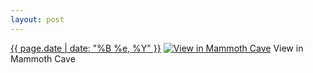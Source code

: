 ```yaml
---
layout: post
---
```


<p>
  <time><a href="/44">{{ page.date | date: "%B %e, %Y" }}</a></time>
  <a href="/44"><img src="{{ site.assets_url }}/44-640.jpg" srcset="{{ site.assets_url }}/44-1280.jpg 1280w, {{ site.assets_url }}/44-960.jpg 960w, {{ site.assets_url }}/44-640.jpg 640w, {{ site.assets_url }}/44-320.jpg 320w" sizes="(min-width: 700px) 50vw, calc(100vw - 2rem)" alt="View in Mammoth Cave" /></a>
  <span>View in Mammoth Cave</span>
</p>
